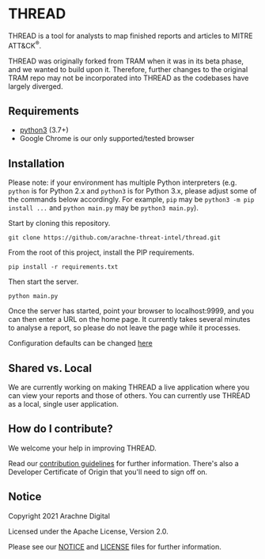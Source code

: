 <!-- NOTICE: As required by the Apache License v2.0, this notice is to state this file has been modified by Arachne Digital -->

# THREAD

THREAD is a tool for analysts to map finished reports and articles to MITRE ATT&CK<sup>®</sup>.

THREAD was originally forked from TRAM when it was in its beta phase, and we wanted to build upon it. Therefore, further changes to the original TRAM repo may not be incorporated into THREAD as the codebases have largely diverged. 

## Requirements
- [python3](https://www.python.org/) (3.7+)
- Google Chrome is our only supported/tested browser

## Installation

Please note: if your environment has multiple Python interpreters (e.g. `python` is for Python 2.x and `python3` is for Python 3.x, please adjust some of the commands below accordingly. For example, `pip` may be `python3 -m pip install ...` and `python main.py` may be `python3 main.py`).

Start by cloning this repository.
```
git clone https://github.com/arachne-threat-intel/thread.git
```
From the root of this project, install the PIP requirements.
```
pip install -r requirements.txt
```
Then start the server.
```
python main.py
```
Once the server has started, point your browser to localhost:9999, and you can then enter a URL on the home page.
It currently takes several minutes to analyse a report, so please do not leave the page while it processes.

Configuration defaults can be changed [here](https://github.com/arachne-threat-intel/thread/wiki/THREAD-Configuration)

## Shared vs. Local
We are currently working on making THREAD a live application where you can view your reports and those of others. You can currently use THREAD as a local, single user application. 

## How do I contribute?

We welcome your help in improving THREAD.

Read our [contribution guidelines](CONTRIBUTING.md) for further information. There's also a Developer Certificate of Origin that you'll need to sign off on.

## Notice

Copyright 2021 Arachne Digital

Licensed under the Apache License, Version 2.0.

Please see our [NOTICE](NOTICE.txt) and [LICENSE](LICENSE.txt) files for further information. 
